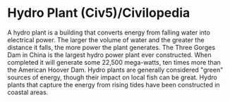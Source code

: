 # Hydro Plant (Civ5)/Civilopedia

A hydro plant is a building that converts energy from falling water into electrical power. The larger the volume of water and the greater the distance it falls, the more power the plant generates. The Three Gorges Dam in China is the largest hydro power plant ever constructed. When completed it will generate some 22,500 mega-watts, ten times more than the American Hoover Dam.
Hydro plants are generally considered "green" sources of energy, though their impact on local fish can be great. Hydro plants that capture the energy from rising tides have been constructed in coastal areas.